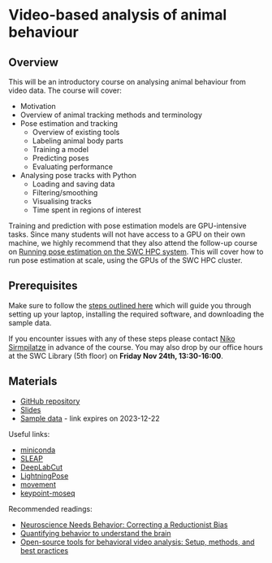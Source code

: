 # Video-based analysis of animal behaviour

## Overview
This will be an introductory course on analysing animal behaviour from video data. The course will cover:

- Motivation
- Overview of animal tracking methods and terminology
- Pose estimation and tracking
  - Overview of existing tools
  - Labeling animal body parts
  - Training a model
  - Predicting poses
  - Evaluating performance
- Analysing pose tracks with Python
  - Loading and saving data
  - Filtering/smoothing
  - Visualising tracks
  - Time spent in regions of interest

Training and prediction with pose estimation models are
GPU-intensive tasks.
Since many students will not have access to a GPU on their own machine, 
we highly recommend that they also attend the follow-up course on 
[Running pose estimation on the SWC HPC system](./hpc-behaviour). 
This will cover how to run pose estimation at scale, using the GPUs of the SWC HPC cluster.

## Prerequisites
Make sure to follow the [steps outlined here](https://github.com/neuroinformatics-unit/course-behavioural-analysis#prerequisites) which will guide you through
setting up your laptop, installing the required software, and downloading the sample data.

If you encounter issues with any of these steps please contact 
<a href="mailto:n.sirmpilatze@ucl.ac.uk?subject=SWC/GCNU Software Skills">Niko Sirmpilatze</a>
in advance of the course.
You may also drop by our office hours at the SWC Library (5th floor) on **Friday Nov 24th, 13:30-16:00**.


## Materials
- [GitHub repository](https://github.com/neuroinformatics-unit/course-behavioural-analysis)
- [Slides](https://neuroinformatics.dev/course-behavioural-analysis/#/title-slide)
- [Sample data](https://www.dropbox.com/scl/fo/ey7b6yrqax2olqyv1th7j/h?rlkey=u4wh2gxtbbn4g5o3s55zbx6pp&dl=0) - link expires on 2023-12-22

Useful links:
- [miniconda](https://docs.conda.io/en/latest/miniconda.html)
- [SLEAP](https://sleap.ai/)
- [DeepLabCut](https://www.mackenziemathislab.org/deeplabcut)
- [LightningPose](https://github.com/danbider/lightning-pose)
- [movement](https://movement.neuroinformatics.dev/)
- [keypoint-moseq](https://keypoint-moseq.readthedocs.io/en/latest/index.html)

Recommended readings:
- [Neuroscience Needs Behavior: Correcting a Reductionist Bias](https://www.cell.com/neuron/pdf/S0896-6273(16)31040-6.pdf)
- [Quantifying behavior to understand the brain](https://www.nature.com/articles/s41593-020-00734-z)
- [Open-source tools for behavioral video analysis: Setup, methods, and best practices](https://elifesciences.org/articles/79305)
